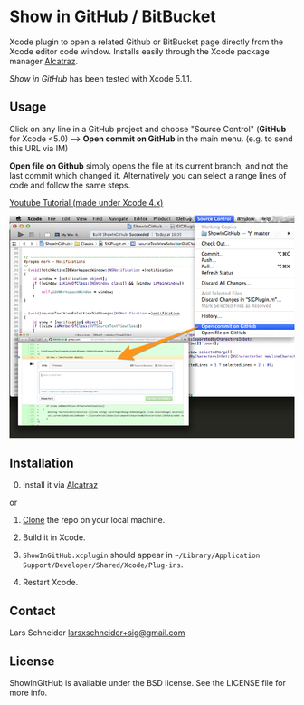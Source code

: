 # Show in GitHub / BitBucket
Xcode plugin to open a related Github or BitBucket page directly from the Xcode editor code window. Installs easily through the Xcode package manager [Alcatraz](http://alcatraz.io/).

*Show in GitHub* has been tested with Xcode 5.1.1.

## Usage

Click on any line in a GitHub project and choose "Source Control" (**GitHub** for Xcode <5.0) --> **Open commit on GitHub** in the main menu. (e.g. to send this URL via IM)

**Open file on Github** simply opens the file at its current branch, and not the last commit which changed it. Alternatively you can select a range lines of code and follow the same steps.

[Youtube Tutorial (made under Xcode 4.x)](https://www.youtube.com/watch?v=dWRjkYk8A6s)

![Screenshot](open_commit_example.png)

## Installation

0. Install it via [Alcatraz](http://alcatraz.io/)

or

1. [Clone](github-mac://openRepo/https://github.com/larsxschneider/ShowInGitHub) the repo on your local machine.

2. Build it in Xcode.

3. `ShowInGitHub.xcplugin` should appear in `~/Library/Application Support/Developer/Shared/Xcode/Plug-ins`.

3. Restart Xcode.


## Contact

Lars Schneider <larsxschneider+sig@gmail.com>


## License

ShowInGitHub is available under the BSD license. See the LICENSE file for more info.
